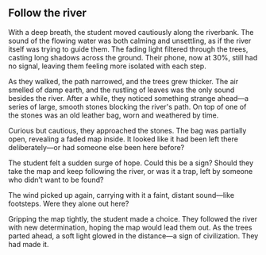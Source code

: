 
## Follow the river



With a deep breath, the student moved cautiously along the riverbank. The sound of the flowing water was both calming and unsettling, as if the river itself was trying to guide them. The fading light filtered through the trees, casting long shadows across the ground. Their phone, now at 30%, still had no signal, leaving them feeling more isolated with each step.

As they walked, the path narrowed, and the trees grew thicker. The air smelled of damp earth, and the rustling of leaves was the only sound besides the river. After a while, they noticed something strange ahead—a series of large, smooth stones blocking the river's path. On top of one of the stones was an old leather bag, worn and weathered by time.

Curious but cautious, they approached the stones. The bag was partially open, revealing a faded map inside. It looked like it had been left there deliberately—or had someone else been here before?

The student felt a sudden surge of hope. Could this be a sign? 
Should they take the map and keep following the river, or was it a trap, left by someone who didn’t want to be found? 

The wind picked up again, carrying with it a faint, distant sound—like footsteps. Were they alone out here?

Gripping the map tightly, the student made a choice. They followed the river with new determination, hoping the map would lead them out. As the trees parted ahead, a soft light glowed in the distance—a sign of civilization. They had made it.
